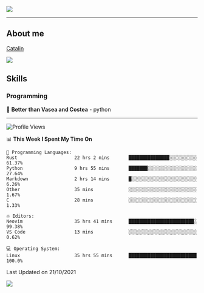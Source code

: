 ![](https://github.com/Catalinhimself/Catalinhimself/blob/main/Sakura_Nene_CPP.jpg)

---

## About me
[Catalin](https://t.me/catalinhimself) 

[![](https://www.codewars.com/users/Catalinhimself/badges/large)](https://www.codewars.com/users/Catalinhimself)

## Skills
### Programming
🥇 **Better than Vasea and Costea** - python

-----
<!--START_SECTION:waka-->
![Profile Views](http://img.shields.io/badge/Profile%20Views-2-blue)

📊 **This Week I Spent My Time On** 

```text
💬 Programming Languages: 
Rust                     22 hrs 2 mins       ███████████████░░░░░░░░░░   61.37% 
Python                   9 hrs 55 mins       ███████░░░░░░░░░░░░░░░░░░   27.64% 
Markdown                 2 hrs 14 mins       █░░░░░░░░░░░░░░░░░░░░░░░░   6.26% 
Other                    35 mins             ░░░░░░░░░░░░░░░░░░░░░░░░░   1.67% 
C                        28 mins             ░░░░░░░░░░░░░░░░░░░░░░░░░   1.33%

🔥 Editors: 
Neovim                   35 hrs 41 mins      ████████████████████████░   99.38% 
VS Code                  13 mins             ░░░░░░░░░░░░░░░░░░░░░░░░░   0.62%

💻 Operating System: 
Linux                    35 hrs 55 mins      █████████████████████████   100.0%

```


 Last Updated on 21/10/2021
<!--END_SECTION:waka-->

![](https://github-readme-stats.vercel.app/api/wakatime?username=catalinhimself&theme=calm&layout=compact)

  


